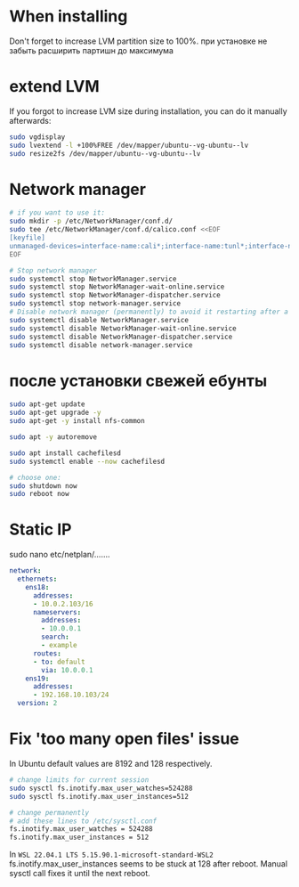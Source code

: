 
# When installing

Don't forget to increase LVM partition size to 100%.
при установке не забыть расширить партишн до максимума

# extend LVM

If you forgot to increase LVM size during installation,
you can do it manually afterwards:

```bash
sudo vgdisplay
sudo lvextend -l +100%FREE /dev/mapper/ubuntu--vg-ubuntu--lv
sudo resize2fs /dev/mapper/ubuntu--vg-ubuntu--lv
```

# Network manager

```bash
# if you want to use it:
sudo mkdir -p /etc/NetworkManager/conf.d/
sudo tee /etc/NetworkManager/conf.d/calico.conf <<EOF
[keyfile]
unmanaged-devices=interface-name:cali*;interface-name:tunl*;interface-name:vxlan.calico;interface-name:vxlan-v6.calico;interface-name:wireguard.cali;interface-name:wg-v6.cali
EOF

# Stop network manager
sudo systemctl stop NetworkManager.service
sudo systemctl stop NetworkManager-wait-online.service
sudo systemctl stop NetworkManager-dispatcher.service
sudo systemctl stop network-manager.service
# Disable network manager (permanently) to avoid it restarting after a reboot
sudo systemctl disable NetworkManager.service
sudo systemctl disable NetworkManager-wait-online.service
sudo systemctl disable NetworkManager-dispatcher.service
sudo systemctl disable network-manager.service
```

# после установки свежей ебунты

```bash
sudo apt-get update
sudo apt-get upgrade -y
sudo apt-get -y install nfs-common

sudo apt -y autoremove

sudo apt install cachefilesd
sudo systemctl enable --now cachefilesd

# choose one:
sudo shutdown now
sudo reboot now
```

# Static IP

sudo nano etc/netplan/.......
```yaml
network:
  ethernets:
    ens18:
      addresses:
      - 10.0.2.103/16
      nameservers:
        addresses:
        - 10.0.0.1
        search:
        - example
      routes:
      - to: default
        via: 10.0.0.1
    ens19:
      addresses:
      - 192.168.10.103/24
  version: 2
```

# Fix 'too many open files' issue

In Ubuntu default values are 8192 and 128 respectively.

```bash
# change limits for current session
sudo sysctl fs.inotify.max_user_watches=524288
sudo sysctl fs.inotify.max_user_instances=512

# change permanently
# add these lines to /etc/sysctl.conf
fs.inotify.max_user_watches = 524288
fs.inotify.max_user_instances = 512
```

In `WSL 22.04.1 LTS 5.15.90.1-microsoft-standard-WSL2`
fs.inotify.max_user_instances seems to be stuck at 128 after reboot.
Manual sysctl call fixes it until the next reboot.
